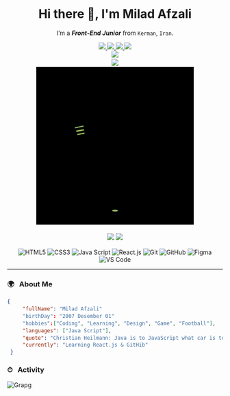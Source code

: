 <div align="center">
  <h1> Hi there 👋, I'm Milad Afzali  </h1>
  
  I’m a ***Front-End Junior*** from `Kerman`, `Iran`. 
  
  <div>
    <a href="https://t.me/ZiroTen_010">
      <img src="https://img.shields.io/badge/Telegram-2CA5E0?style=flat&logo=telegram&logoColor=white" >
    </a>
    <a href="#">
      <img src="https://img.shields.io/badge/LinkedIn-0077B5?style=flat&logo=linkedin&logoColor=white" >
    </a>
    <a href="#">
      <img src="https://img.shields.io/badge/Instagram-E4405F?style=flat&logo=instagram&logoColor=white" >
    </a>
    <a href="#">
      <img src="https://img.shields.io/badge/WhatsApp-25D366?style=flat&logo=whatsapp&logoColor=white" >
    </a>
  </div>
    <a href="#">
      <img src="https://img.shields.io/badge/mac%20os-000000?style=plastic&logo=apple&logoColor=white" >
    </a>
  <br />
  <img src="https://img.shields.io/badge/Website-Soon...-blue?style=flat&logo=google-chrome" />
  <br />
  <img src="coding.gif" >
  <br>
  <br>
  <div>
    <img src="https://github-readme-stats.vercel.app/api?username=MiladAfzali-DP&show_icons=true&theme=merko" height="165px" />
    <img src="https://github-readme-stats.vercel.app/api/top-langs/?username=anuraghazra&layout=compact&theme=merko" height="165px"/>
  </div>
  <br>
  <div>
    <img src="https://img.shields.io/badge/Html5-%23E34F26.svg?style=flat&logo=html5&logoColor=white" alt="HTML5" />
    <img src="https://img.shields.io/badge/Css3-%231572B6.svg?style=flat&logo=css3&logoColor=white" alt="CSS3"/>
    <img src="https://img.shields.io/badge/Javascript-%23323330.svg?style=flat&logo=javascript&logoColor=%23F7DF1E" alt="Java Script"/>
    <img src="https://img.shields.io/badge/React-%2320232a.svg?style=flat&logo=react&logoColor=%2361DAFB" alt="React.js"/>
    <img src="https://img.shields.io/badge/Git-%23F05033.svg?style=flat&logo=git&logoColor=white" alt="Git"/>
    <img src="https://img.shields.io/badge/Github-%23121011.svg?style=flat&logo=github&logoColor=white" alt="GitHub"/>
    <img src="https://img.shields.io/badge/Figma-%23F24E1E.svg?style=flat&logo=figma&logoColor=white" alt="Figma"/>
    <img src="https://img.shields.io/badge/Visual%20Studio%20Code-0078d7.svg?style=flat&logo=visual-studio-code&logoColor=white" alt="VS Code"/>
  </div>
  
</div>

___
  
### 🌍 &nbsp; About Me

 ```json
{
      "fullName": "Milad Afzali"
      "birthDay": "2007 Desember 01"
      "hobbies":["Coding", "Learning", "Design", "Game", "Football"],
      "languages": ["Java Script"],
      "quote": "Christian Heilmann: Java is to JavaScript what car is to carpet",
      "currently": "Learning React.js & GitHib"
  }
  ```

### ⏱ &nbsp; Activity 

![Grapg](https://github-readme-activity-graph.vercel.app/graph?username=MiladAfzali-DP&theme=merko)
